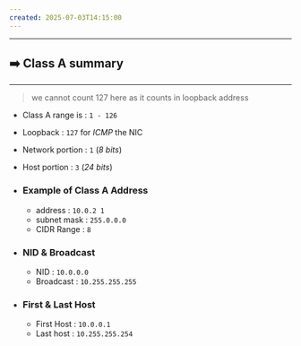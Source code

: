 ```yaml
---
created: 2025-07-03T14:15:00
---
```

---


## ➡️ Class A summary
---
> we cannot count 127 here as it counts in loopback address

* Class A range is : `1 - 126`
* Loopback : `127` for *ICMP* the NIC
* Network portion : `1` (*8 bits*)
* Host portion : `3` (*24 bits*)

* ### Example of Class A Address
	* address : `10.0.2 1`
	* subnet mask : `255.0.0.0`
	* CIDR Range : `8`

* ### NID & Broadcast
	* NID : `10.0.0.0`
	* Broadcast : `10.255.255.255`

* ### First & Last Host
	* First Host : `10.0.0.1`
	* Last host : `10.255.255.254`
